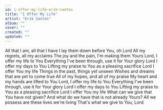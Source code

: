```yaml
---
id: i-offer-my-life-erik-santos
title: "I Offer My Life"
artist: "Erik Santos"
album: ""
cover: ""
created: ""
updated: ""
---
```


All that I am, all that I have
I lay them down before You, oh Lord
All my regrets, all my acclaims
The joy and the pain, I'm making them Yours
Lord, I offer my life to You
Everything I've been through, use it for Your glory
Lord I offer my days to You
Lifting my praise to You as a pleasing sacrifice
Lord I offer You my life
Things in the past, things yet unseen
Wishes and dreams that are yet to come true
All of my hopes, and all of my praise
My heart and my hands are lifted to You
Lord, I offer my life to You
Everything I've been through, use it for Your glory
Lord I offer my days to You
Lifting my praise to You as a pleasing sacrifice
Lord I offеr You my life
What can we give that You havе not given?
And what do we have that is not already Yours?
All we possess are these lives we're living
That's what we give to You, Lord